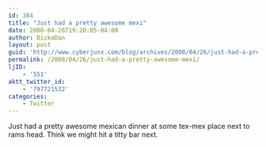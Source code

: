```yaml
---
id: 384
title: "Just had a pretty awesome mexi"
date: 2008-04-26T19:20:05-04:00
author: DizkoDan
layout: post
guid: 'http://www.cyberjunx.com/blog/archives/2008/04/26/just-had-a-pretty-awesome-mexi/'
permalink: /2008/04/26/just-had-a-pretty-awesome-mexi/
ljID:
    - '551'
aktt_twitter_id:
    - '797721532'
categories:
    - Twitter
---
```


Just had a pretty awesome mexican dinner at some tex-mex place next to rams head. Think we might hit a titty bar next.